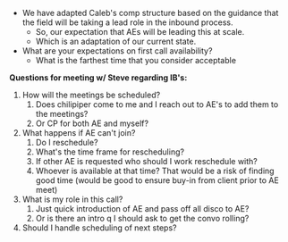 
- We have adapted Caleb's comp structure based on the guidance that the field will be taking a lead role in the inbound process. 
	- So, our expectation that AEs will be leading this at scale. 
	- Which is an adaptation of our current state. 
- What are your expectations on first call availability? 
	- What is the farthest time that you consider acceptable 

**Questions for meeting w/ Steve regarding IB's:**  
1. How will the meetings be scheduled?
    1. Does chilipiper come to me and I reach out to AE's to add them to the meetings?
    2. Or CP for both AE and myself?
2. What happens if AE can't join?
    1. Do I reschedule?
    2. What's the time frame for rescheduling?
    3. If other AE is requested who should I work reschedule with?
    4. Whoever is available at that time? That would be a risk of finding good time (would be good to ensure buy-in from client prior to AE meet)
3. What is my role in this call?
    1. Just quick introduction of AE and pass off all disco to AE?
    2. Or is there an intro q I should ask to get the convo rolling?
4. Should I handle scheduling of next steps?